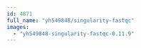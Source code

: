 ```yaml
---
id: 4871
full_name: "yh549848/singularity-fastqc"
images: 
  - "yh549848-singularity-fastqc-0.11.9"
---
```

